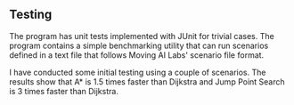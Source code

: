 ## Testing

The program has unit tests implemented with JUnit for trivial cases. The program contains a simple benchmarking utility that can run scenarios defined in a text file that follows Moving AI Labs' scenario file format.

I have conducted some initial testing using a couple of scenarios. The results show that A* is 1.5 times faster than Dijkstra and Jump Point Search is 3 times faster than Dijkstra. 